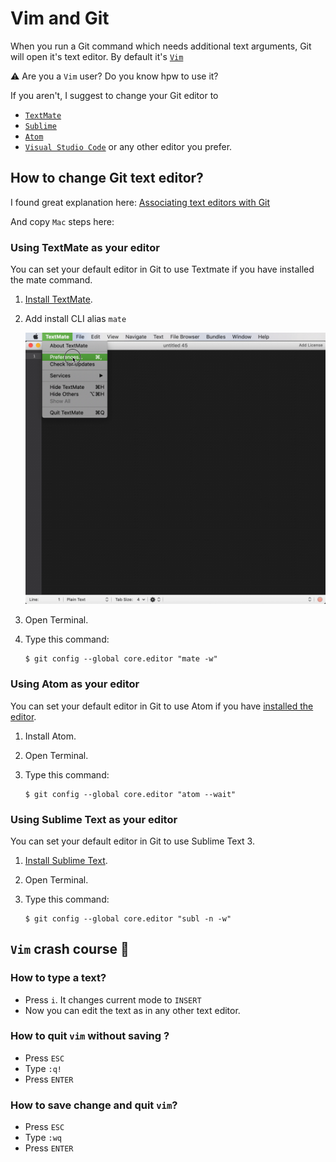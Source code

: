 # Vim and Git

When you run a Git command which needs additional text arguments, Git will open it's text editor. By default it's [`Vim`](https://www.vim.org)

⚠️ Are you a `Vim` user? Do you know hpw to use it?

If you aren't, I suggest to change your Git editor to 

- [`TextMate`](https://macromates.com/)
- [`Sublime`](https://www.sublimetext.com)
- [`Atom`](https://atom.io)
- [`Visual Studio Code`](https://code.visualstudio.com/) or any other editor you prefer.

## How to change Git text editor?

I found great explanation here: [Associating text editors with Git](https://help.github.com/en/articles/associating-text-editors-with-git)

And copy `Mac` steps here:

	
### Using TextMate as your editor

You can set your default editor in Git to use Textmate if you have installed the mate command.

1. [Install TextMate](https://macromates.com/).

2. Add install CLI alias `mate`

	![](resources/install-mate.gif)

3. Open Terminal.

4. Type this command:

	```terminal
	$ git config --global core.editor "mate -w"
	```
	
### Using Atom as your editor

You can set your default editor in Git to use Atom if you have [installed the editor](https://atom.io/).

1. Install Atom.

2. Open Terminal.

3. Type this command:
	
	```terminal
	$ git config --global core.editor "atom --wait"
	```

### Using Sublime Text as your editor

You can set your default editor in Git to use Sublime Text 3.

1. [Install Sublime Text](http://docs.sublimetext.info/en/latest/getting_started/install.html).

2. Open Terminal.

3. Type this command:

	```terminal
	$ git config --global core.editor "subl -n -w"
	```
	
## `Vim` crash course 💪

### How to type a text?

- Press `i`. It changes current mode to `INSERT`
- Now you can edit the text as in any other text editor.

### How to quit `vim` without saving ?

- Press `ESC`
- Type `:q!`
- Press `ENTER`

### How to save change and quit `vim`?

- Press `ESC`
- Type `:wq`
- Press `ENTER`

